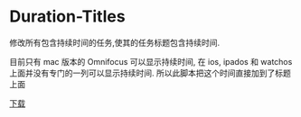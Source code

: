 # Duration-Titles

修改所有包含持续时间的任务,使其的任务标题包含持续时间.

目前只有 mac 版本的 Omnifocus 可以显示持续时间, 在 ios, ipados 和 watchos 上面并没有专门的一列可以显示持续时间. 所以此脚本把这个时间直接加到了标题上面

[下载](./index.applescript)